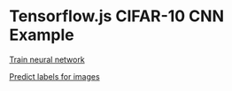 # Tensorflow.js CIFAR-10 CNN Example

[Train neural network](index_train.html)

[Predict labels for images](index_predict.html)
